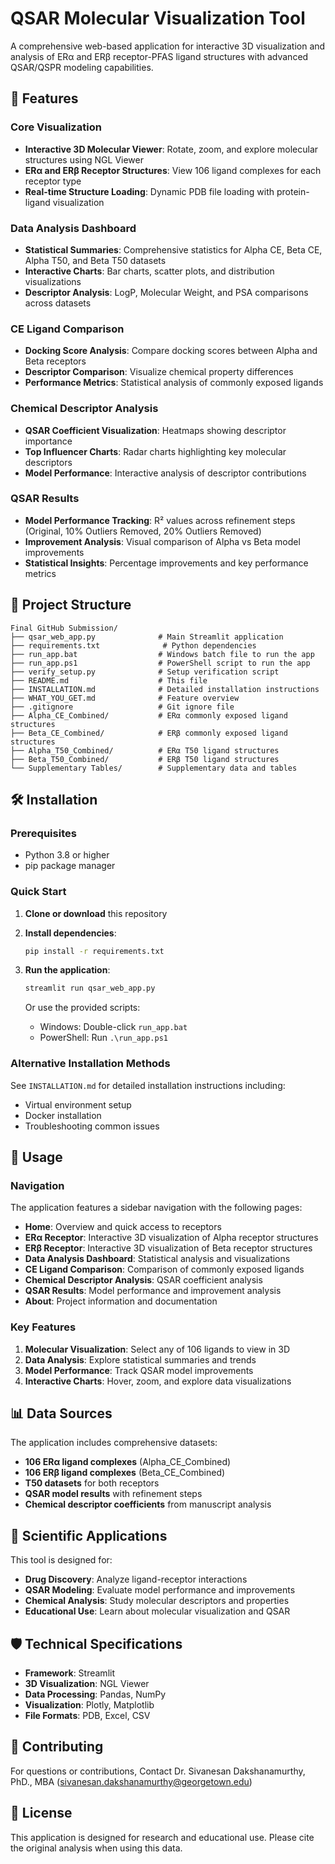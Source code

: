 # QSAR Molecular Visualization Tool

A comprehensive web-based application for interactive 3D visualization and analysis of ERα and ERβ receptor-PFAS ligand structures with advanced QSAR/QSPR modeling capabilities.

## 🚀 Features

### Core Visualization
- **Interactive 3D Molecular Viewer**: Rotate, zoom, and explore molecular structures using NGL Viewer
- **ERα and ERβ Receptor Structures**: View 106 ligand complexes for each receptor type
- **Real-time Structure Loading**: Dynamic PDB file loading with protein-ligand visualization

### Data Analysis Dashboard
- **Statistical Summaries**: Comprehensive statistics for Alpha CE, Beta CE, Alpha T50, and Beta T50 datasets
- **Interactive Charts**: Bar charts, scatter plots, and distribution visualizations
- **Descriptor Analysis**: LogP, Molecular Weight, and PSA comparisons across datasets

### CE Ligand Comparison
- **Docking Score Analysis**: Compare docking scores between Alpha and Beta receptors
- **Descriptor Comparison**: Visualize chemical property differences
- **Performance Metrics**: Statistical analysis of commonly exposed ligands

### Chemical Descriptor Analysis
- **QSAR Coefficient Visualization**: Heatmaps showing descriptor importance
- **Top Influencer Charts**: Radar charts highlighting key molecular descriptors
- **Model Performance**: Interactive analysis of descriptor contributions

### QSAR Results
- **Model Performance Tracking**: R² values across refinement steps (Original, 10% Outliers Removed, 20% Outliers Removed)
- **Improvement Analysis**: Visual comparison of Alpha vs Beta model improvements
- **Statistical Insights**: Percentage improvements and key performance metrics

## 📁 Project Structure

```
Final GitHub Submission/
├── qsar_web_app.py              # Main Streamlit application
├── requirements.txt              # Python dependencies
├── run_app.bat                  # Windows batch file to run the app
├── run_app.ps1                  # PowerShell script to run the app
├── verify_setup.py              # Setup verification script
├── README.md                    # This file
├── INSTALLATION.md              # Detailed installation instructions
├── WHAT_YOU_GET.md              # Feature overview
├── .gitignore                   # Git ignore file
├── Alpha_CE_Combined/           # ERα commonly exposed ligand structures
├── Beta_CE_Combined/            # ERβ commonly exposed ligand structures
├── Alpha_T50_Combined/          # ERα T50 ligand structures
├── Beta_T50_Combined/           # ERβ T50 ligand structures
└── Supplementary Tables/        # Supplementary data and tables
```

## 🛠️ Installation

### Prerequisites
- Python 3.8 or higher
- pip package manager

### Quick Start
1. **Clone or download** this repository
2. **Install dependencies**:
   ```bash
   pip install -r requirements.txt
   ```
3. **Run the application**:
   ```bash
   streamlit run qsar_web_app.py
   ```
   
   Or use the provided scripts:
   - Windows: Double-click `run_app.bat`
   - PowerShell: Run `.\run_app.ps1`

### Alternative Installation Methods
See `INSTALLATION.md` for detailed installation instructions including:
- Virtual environment setup
- Docker installation
- Troubleshooting common issues

## 🎯 Usage

### Navigation
The application features a sidebar navigation with the following pages:
- **Home**: Overview and quick access to receptors
- **ERα Receptor**: Interactive 3D visualization of Alpha receptor structures
- **ERβ Receptor**: Interactive 3D visualization of Beta receptor structures
- **Data Analysis Dashboard**: Statistical analysis and visualizations
- **CE Ligand Comparison**: Comparison of commonly exposed ligands
- **Chemical Descriptor Analysis**: QSAR coefficient analysis
- **QSAR Results**: Model performance and improvement analysis
- **About**: Project information and documentation

### Key Features
1. **Molecular Visualization**: Select any of 106 ligands to view in 3D
2. **Data Analysis**: Explore statistical summaries and trends
3. **Model Performance**: Track QSAR model improvements
4. **Interactive Charts**: Hover, zoom, and explore data visualizations

## 📊 Data Sources

The application includes comprehensive datasets:
- **106 ERα ligand complexes** (Alpha_CE_Combined)
- **106 ERβ ligand complexes** (Beta_CE_Combined)
- **T50 datasets** for both receptors
- **QSAR model results** with refinement steps
- **Chemical descriptor coefficients** from manuscript analysis

## 🔬 Scientific Applications

This tool is designed for:
- **Drug Discovery**: Analyze ligand-receptor interactions
- **QSAR Modeling**: Evaluate model performance and improvements
- **Chemical Analysis**: Study molecular descriptors and properties
- **Educational Use**: Learn about molecular visualization and QSAR

## 🛡️ Technical Specifications

- **Framework**: Streamlit
- **3D Visualization**: NGL Viewer
- **Data Processing**: Pandas, NumPy
- **Visualization**: Plotly, Matplotlib
- **File Formats**: PDB, Excel, CSV

## 🤝 Contributing

For questions or contributions, Contact Dr. Sivanesan Dakshanamurthy, PhD., MBA (sivanesan.dakshanamurthy@georgetown.edu)


## 📄 License

This application is designed for research and educational use. Please cite the original analysis when using this data.
